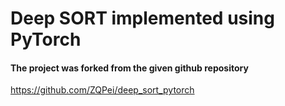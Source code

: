 <h1> Deep SORT implemented using PyTorch </h1>

<h4>The project was forked from the given github repository</h4>

https://github.com/ZQPei/deep_sort_pytorch
